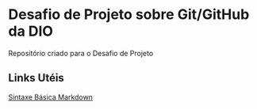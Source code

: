 # Desafio de Projeto sobre Git/GitHub da DIO
Repositório criado para o Desafio de Projeto

## Links Utéis 
[Sintaxe Básica Markdown](https://www.markdownguide.org/basic-syntax/)
